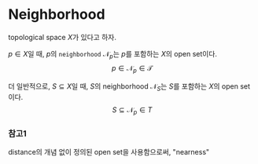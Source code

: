 # Neighborhood
topological space $X$가 있다고 하자.

$p \in X$일 때, $p$의 `neighborhood` $\mathcal N_p$는 $p$를 포함하는 $X$의 open set이다.
$$ p \in \mathcal N_p \in \mathcal T $$

더 일반적으로, $S \subseteq X$일 때, $S$의 neighborhood $\mathcal N_S$는 $S$를 포함하는 $X$의 open set이다.
$$ S \subseteq \mathcal N_p \in T $$

### 참고1
distance의 개념 없이 정의된 open set을 사용함으로써, "nearness"